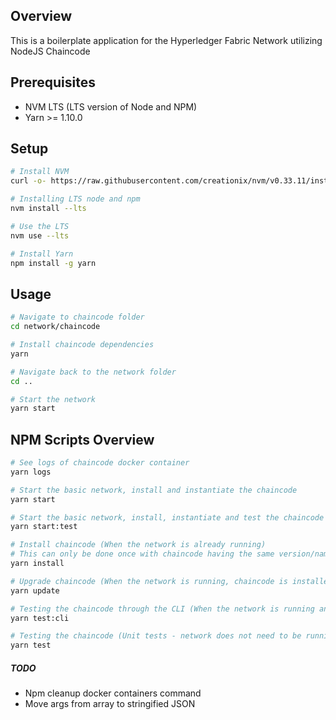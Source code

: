 ## Overview

This is a boilerplate application for the Hyperledger Fabric Network utilizing NodeJS Chaincode

## Prerequisites
- NVM LTS (LTS version of Node and NPM)
- Yarn >= 1.10.0

## Setup
```bash
# Install NVM
curl -o- https://raw.githubusercontent.com/creationix/nvm/v0.33.11/install.sh | bash

# Installing LTS node and npm
nvm install --lts

# Use the LTS
nvm use --lts

# Install Yarn
npm install -g yarn
```

## Usage
```bash
# Navigate to chaincode folder
cd network/chaincode

# Install chaincode dependencies
yarn

# Navigate back to the network folder
cd ..

# Start the network
yarn start

```



## NPM Scripts Overview
```bash
# See logs of chaincode docker container
yarn logs

# Start the basic network, install and instantiate the chaincode
yarn start

# Start the basic network, install, instantiate and test the chaincode through CLI (Tests need to be written for each chaincode function)
yarn start:test

# Install chaincode (When the network is already running)
# This can only be done once with chaincode having the same version/name
yarn install

# Upgrade chaincode (When the network is running, chaincode is installed, but you've changed some code)
yarn update

# Testing the chaincode through the CLI (When the network is running and chaincode is deployed. Tests need to be custom written)
yarn test:cli

# Testing the chaincode (Unit tests - network does not need to be running)
yarn test
```


##### TODO 
- Npm cleanup docker containers command
- Move args from array to stringified JSON
